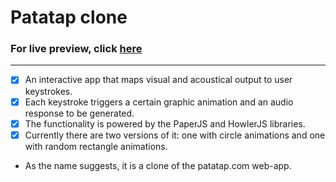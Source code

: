 #  Patatap clone  
### For live preview, click [here](https://aleksftw.github.io/PatatapClone-App-/)
---
- [x] An interactive app that maps visual and acoustical output to user keystrokes.
- [x] Each keystroke triggers a certain graphic animation and an audio response to be generated.
- [x] The functionality is powered by the PaperJS and HowlerJS libraries.
- [x] Currently there are two versions of it: one with circle animations and one with random rectangle animations.  
- As the name suggests, it is a clone of the patatap.com web-app.
